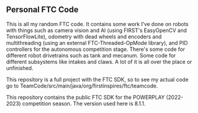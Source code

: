 ## Personal FTC Code

This is all my random FTC code. It contains some work I've done on robots with things such as camera vision and AI (using FIRST's EasyOpenCV and TensorFlowLite), odometry with dead wheels and encoders and multithreading (using an external FTC-Threaded-OpMode library), and PID controllers for the autonomous competition stage. There's some code for different robot drivetrains such as tank and mecanum. Some code for different subsystems like intakes and claws. A lot of it is all over the place or unfinished.

This repository is a full project with the FTC SDK, so to see my actual code go to TeamCode/src/main/java/org/firstinspires/ftc/teamcode.

This repository contains the public FTC SDK for the POWERPLAY (2022-2023) competition season. The version used here is 8.1.1.
